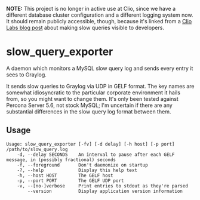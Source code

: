 **NOTE:** This project is no longer in active use at Clio, since we have a different database cluster configuration and a different logging system now. It should remain publicly accessible, though, because it's linked from a [Clio Labs blog post](https://labs.clio.com/surfacing-bad-database-queries-to-developers-a694da00b822) about making slow queries visible to developers.

# slow_query_exporter

A daemon which monitors a MySQL slow query log and sends every entry it
sees to Graylog.

It sends slow queries to Graylog via UDP in GELF format. The key names are
somewhat idiosyncratic to the particular corporate environment it hails
from, so you might want to change them. It's only been tested against
Percona Server 5.6, not stock MySQL; I'm uncertain if there are any
substantial differences in the slow query log format between them.

## Usage

```
Usage: slow_query_exporter [-fv] [-d delay] [-h host] [-p port] /path/to/slow_query.log
    -d, --delay SECONDS    An interval to pause after each GELF message, in (possibly fractional) seconds
    -f, --foreground       Don't daemonize on startup
    -?, --help             Display this help text
    -h, --host HOST        The GELF host
    -p, --port PORT        The GELF UDP port
    -v, --[no-]verbose     Print entries to stdout as they're parsed
        --version          Display application version information
```
